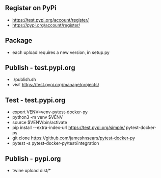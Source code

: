 ## Register on PyPi
* https://test.pypi.org/account/register/
* https://pypi.org/account/register/

## Package
* each upload requires a new version, in setup.py

## Publish - test.pypi.org
* ./publish.sh
* visit https://test.pypi.org/manage/projects/

## Test - test.pypi.org
* export VENV=venv-pytest-docker-py
* python3 -m venv $VENV
* source $VENV/bin/activate
* pip install --extra-index-url https://test.pypi.org/simple/ pytest-docker-py
* git clone https://github.com/jameshnsears/pytest-docker-py
* pytest -s pytest-docker-py/test/integration

## Publish - pypi.org
* twine upload dist/*
